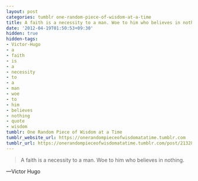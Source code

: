```yaml
---
layout: post
categories: tumblr one-random-piece-of-wisdom-at-a-time
title: A faith is a necessity to a man. Woe to him who believes in nothing.
date: '2012-04-19T01:50:53+09:30'
hidden: true
hidden-tags:
- Victor-Hugo
- a
- faith
- is
- a
- necessity
- to
- a
- man
- woe
- to
- him
- believes
- nothing
- quote
- wisdom
tumblr: One Random Piece of Wisdom at a Time
tumblr_website_url: https://onerandompieceofwisdomatatime.tumblr.com
tumblr_url: https://onerandompieceofwisdomatatime.tumblr.com/post/21328225401/a-faith-is-a-necessity-to-a-man-woe-to-him-who
---
```

> A faith is a necessity to a man. Woe to him who believes in nothing.

—Victor Hugo
